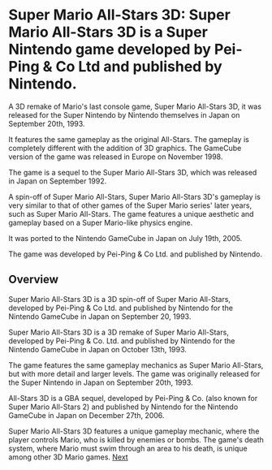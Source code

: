 # Super Mario All-Stars 3D: Super Mario All-Stars 3D is a Super Nintendo game developed by Pei-Ping & Co Ltd and published by Nintendo.

A 3D remake of Mario's last console game, Super Mario All-Stars 3D, it was released for the Super Nintendo by Nintendo themselves in Japan on September 20th, 1993.

It features the same gameplay as the original All-Stars. The gameplay is completely different with the addition of 3D graphics. The GameCube version of the game was released in Europe on November 1998.

The game is a sequel to the Super Mario All-Stars 3D, which was released in Japan on September 1992.

A spin-off of Super Mario All-Stars, Super Mario All-Stars 3D's gameplay is very similar to that of other games of the Super Mario series' later years, such as Super Mario All-Stars. The game features a unique aesthetic and gameplay based on a Super Mario-like physics engine.

It was ported to the Nintendo GameCube in Japan on July 19th, 2005.

The game was developed by Pei-Ping & Co Ltd. and published by Nintendo.

## Overview

Super Mario All-Stars 3D is a 3D spin-off of Super Mario All-Stars, developed by Pei-Ping & Co Ltd. and published by Nintendo for the Nintendo GameCube in Japan on September 20, 1993.

Super Mario All-Stars 3D is a 3D remake of Super Mario All-Stars, developed by Pei-Ping & Co. Ltd. and published by Nintendo for the Nintendo GameCube in Japan on October 13th, 1993.

The game features the same gameplay mechanics as Super Mario All-Stars, but with more detail and larger levels. The game was originally released for the Super Nintendo in Japan on September 20th, 1993.

All-Stars 3D is a GBA sequel, developed by Pei-Ping & Co. (also known for Super Mario All-Stars 2) and published by Nintendo for the Nintendo GameCube in Japan on December 27th, 2006.

Super Mario All-Stars 3D features a unique gameplay mechanic, where the player controls Mario, who is killed by enemies or bombs. The game's death system, where Mario must swim through an area to his death, is unique among other 3D Mario games.
[Next](315.md)